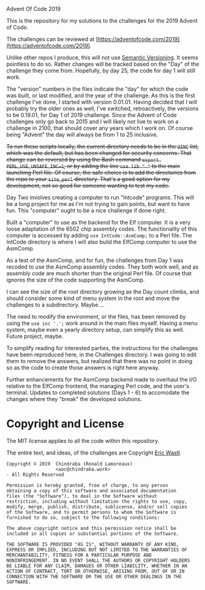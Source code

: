 Advent Of Code 2019

This is the repository for my solutions to the challenges for the 2019 Advent of Code.

The challenges can be reviewed at [https://adventofcode.com/2019](https://adventofcode.com/2019).

Unlike other repos I produce, this will not use [Semantic Versioning](https://semver.org/spec/v2.0.0.html). It seems pointless to do so. Rather changes will be tracked based on the "Day" of the challenge they come from. Hopefully, by day 25, the code for day 1 will still work.

The "version" numbers in the files indicate the "day" for which the code was built, or last modified, and the year of the challenge. As this is the first challenge I've done, I started with version 0.01.01. Having decided that I will probably try the older ones as well, I've switched, retroactively, the versions to be 0.19.01, for Day 1 of 2019 challenge. Since the Advent of Code challenges only go back to 2015 and I will likely not live to work on a challenge in 2100, that should cover any years which I work on. Of course being "Advent" the day will always be from 1 to 25 inclusive.

~~To run these scripts locally, the current directory needs to be in the `@INC` list, which was the default, but has been changed for security concerns. That change can be reversed by using the Bash command `export PERL_USE_UNSAFE_INC=1`, or by adding the line `use lib "."` to the main launching Perl file. Of course, the safe choice is to add the directories from the repo to your `site_perl` directory. That's a good option for my development, not so good for someone wanting to test my code.~~

Day Two involves creating a computer to run "Intcode" programs. This will be a long project for me as I'm not trying to gain points, but want to have fun. This "computer" ought to be a nice challenge if done right.

Built a "computer" to use as the backend for the Elf computer. It is a very loose adaptation of the 6502 chip assembly codes. The functionality of this computer is accessed by adding `use IntCode::AsmComp;` to a Perl file. The IntCode directory is where I will also build the ElfComp computer to use the AsmComp.

As a test of the AsmComp, and for fun, the challenges from Day 1 was recoded to use the AsmComp assembly codes. They both work well, and as assembly code are much shorter than the original Perl file. Of course that ignores the size of the code supporting the AsmComp.

I can see the size of the root directory growing as the Day count climbs, and should consider some kind of menu system in the root and move the challenges to a subdirectory. Maybe....

The need to modify the environment, or the files, has been removed by using the `use inc '.';` work around in the main files myself. Having a menu system, maybe even a yearly directory setup, can simplify this as well. Future project, maybe.

To simplify reading for interested parties, the instructions for the challenges have been reproduced here, in the Challenges directory. I was going to edit them to remove the answers, but realized that there was no point in doing so as the code to create those answers is right here anyway.

Further enhancements for the AsmComp backend made to overhaul the I/O relative to the ElfComp frontend, the managing Perl code, and the user's terminal. Updates to completed solutions (Days 1 - 6) to accomodate the changes where they "break" the developed solutions.

# Copyright and License

The MIT license applies to all the code within this repository.

The entire text, and ideas, of the challenges are Copyright [Eric Wastl](https://twitter.com/ericwastl).

```
Copyright © 2019  Chindraba (Ronald Lamoreaux)
                  <aoc@chindraba.work>
- All Rights Reserved

Permission is hereby granted, free of charge, to any person
obtaining a copy of this software and associated documentation
files (the "Software"), to deal in the Software without
restriction, including without limitation the rights to use, copy,
modify, merge, publish, distribute, sublicense, and/or sell copies
of the Software, and to permit persons to whom the Software is
furnished to do so, subject to the following conditions:

The above copyright notice and this permission notice shall be
included in all copies or substantial portions of the Software.

THE SOFTWARE IS PROVIDED "AS IS", WITHOUT WARRANTY OF ANY KIND,
EXPRESS OR IMPLIED, INCLUDING BUT NOT LIMITED TO THE WARRANTIES OF
MERCHANTABILITY, FITNESS FOR A PARTICULAR PURPOSE AND
NONINFRINGEMENT. IN NO EVENT SHALL THE AUTHORS OR COPYRIGHT HOLDERS
BE LIABLE FOR ANY CLAIM, DAMAGES OR OTHER LIABILITY, WHETHER IN AN
ACTION OF CONTRACT, TORT OR OTHERWISE, ARISING FROM, OUT OF OR IN
CONNECTION WITH THE SOFTWARE OR THE USE OR OTHER DEALINGS IN THE
SOFTWARE.
```
